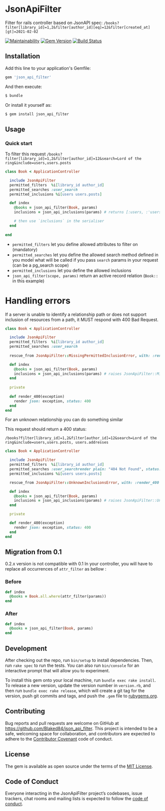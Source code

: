 # JsonApiFilter

Filter for rails controller based on JsonAPI spec: `/books?filter[library_id]=1,2&filter[author_id][eq]=12&filter[created_at][gt]=2021-02-02`

[![Maintainability](https://api.codeclimate.com/v1/badges/92a4a44d4af2bfa3b27d/maintainability)](https://codeclimate.com/github/evalmee/json_api_filter/maintainability)
[![Gem Version](https://badge.fury.io/rb/json_api_filter.svg)](https://badge.fury.io/rb/json_api_filter)
[![Build Status](https://travis-ci.com/evalmee/json_api_filter.svg?branch=master)](https://travis-ci.com/evalmee/json_api_filter)

## Installation

Add this line to your application's Gemfile:

```ruby
gem 'json_api_filter'
```

And then execute:
```bash
$ bundle
```

Or install it yourself as:
```bash
$ gem install json_api_filter
```

## Usage

### Quick start

To filter this request `/books?filter[library_id]=1,2&filter[author_id]=12&search=Lord of the ring&include=users,users.posts`

```ruby
class Book < ApplicationController

  include JsonApiFilter
  permitted_filters  %i[library_id author_id]
  permitted_searches :user_search
  permitted_inclusions %i[users users.posts]

  def index
    @books = json_api_filter(Book, params)
    inclusions = json_api_inclusions(params) # returns [:users, :'users.posts']

    # then use `inclusions` in the serialiser
  end
    
end

```

- `permitted_filters` let you define allowed attributes to filter on (mandatory)
- `permitted_searches` let you define the allowed search method defined in you model what will be called if you pass `search` params in your request (can be a pg_search scope)
- `permitted_inclusions` let you define the allowed inclusions
- `json_api_filter(scope, params)` return an active record relation (`Book::` in this example)

# Handling errors

If a server is unable to identify a relationship path or does not support inclusion of resources from a path, it MUST respond with 400 Bad Request.

```ruby
class Book < ApplicationController

  include JsonApiFilter
  permitted_filters  %i[library_id author_id]
  permitted_searches :user_search
  
  rescue_from JsonApiFilter::MissingPermittedInclusionError, with: :render_400

  def index
    @books = json_api_filter(Book, params)
    inclusions = json_api_inclusions(params) # raises JsonApiFilter::MissingPermittedInclusionError
  end
  
  private
  
  def render_400(exception)
    render json: exception, status: 400
  end
end
```

For an unknown relationship you can do something similar

This request should return a 400 status:

 `/books?filter[library_id]=1,2&filter[author_id]=12&search=Lord of the ring&include=users,users.posts, users.addresses`

```ruby
class Book < ApplicationController

  include JsonApiFilter
  permitted_filters  %i[library_id author_id]
  permitted_searches :user_searchrender plain: "404 Not Found", status: 404
  permitted_inclusions %i[users users.posts]

  rescue_from JsonApiFilter::UnknownInclusionsError, with: :render_400

  def index
    @books = json_api_filter(Book, params)
    inclusions = json_api_inclusions(params) # raises JsonApiFilter::UnknownInclusionsError
  end

  private

  def render_400(exception)
    render json: exception, status: 400
  end
end
```

## Migration from 0.1
0.2.x version is not compatible with 0.1
In your controller, you will have to replace all occurrences of `attr_filter` as bellow :

### Before
```ruby
def index 
  @books = Book.all.where(attr_filter(params))
end
```

### After
```ruby
def index
  @books = json_api_filter(Book, params)
end
```

## Development

After checking out the repo, run `bin/setup` to install dependencies. Then, run `rake spec` to run the tests. You can also run `bin/console` for an interactive prompt that will allow you to experiment.

To install this gem onto your local machine, run `bundle exec rake install`. To release a new version, update the version number in `version.rb`, and then run `bundle exec rake release`, which will create a git tag for the version, push git commits and tags, and push the `.gem` file to [rubygems.org](https://rubygems.org).

## Contributing

Bug reports and pull requests are welcome on GitHub at https://github.com/Blaked84/json_api_filter. This project is intended to be a safe, welcoming space for collaboration, and contributors are expected to adhere to the [Contributor Covenant](http://contributor-covenant.org) code of conduct.

## License

The gem is available as open source under the terms of the [MIT License](https://opensource.org/licenses/MIT).

## Code of Conduct

Everyone interacting in the JsonApiFilter project’s codebases, issue trackers, chat rooms and mailing lists is expected to follow the [code of conduct](https://github.com/Blaked84/json_api_filter/blob/master/CODE_OF_CONDUCT.md).
